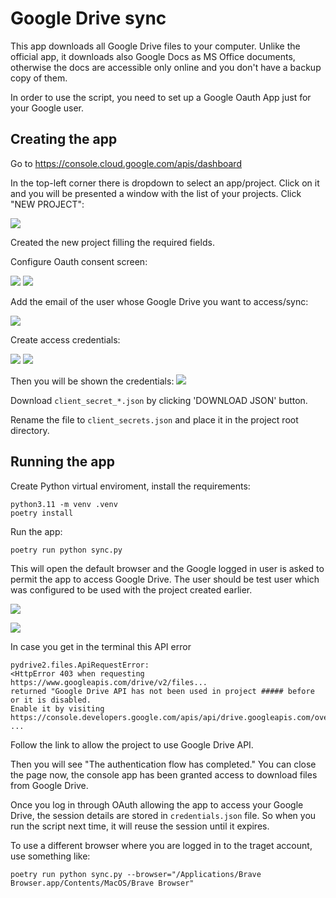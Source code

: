 # Google Drive sync

This app downloads all Google Drive files to your computer. Unlike the official app, 
it downloads also Google Docs as MS Office documents, otherwise the docs are accessible only online
and you don't have a backup copy of them.


In order to use the script, you need to set up a Google Oauth App just for your Google user.


## Creating the app 

Go to https://console.cloud.google.com/apis/dashboard


In the top-left corner there is dropdown to select an app/project. Click on it and you will be
presented a window with the list of your projects. Click "NEW PROJECT":

![](docs/new_project.png)

Created the new project filling the required fields.

Configure Oauth consent screen:

![](docs/consent_screen_user_type.png)
![](docs/consent_screen_scopes.png)

Add the email of the user whose Google Drive you want to access/sync:

![](docs/consent_screen_test_users.png)


Create access credentials:

![](docs/create_credentials.png)
![](docs/create_oauth_client.png)

Then you will be shown the credentials:
![](docs/oauth_client_created.png)


Download  `client_secret_*.json` by clicking 'DOWNLOAD JSON' button.

Rename the file to `client_secrets.json` and place it in the project root directory. 


## Running the app

Create Python virtual enviroment, install the requirements:

    python3.11 -m venv .venv
    poetry install

Run the app:
    
    poetry run python sync.py

This will open the default browser and the Google logged in user is asked to permit the app to 
access Google Drive. The user should be test user which was configured to be used with the project
created earlier.

![](docs/google_hasnt_verified_this_app.png)

![](docs/all_google_drive_access.png)


In case you get in the terminal this API error

    pydrive2.files.ApiRequestError: 
    <HttpError 403 when requesting https://www.googleapis.com/drive/v2/files...
    returned "Google Drive API has not been used in project ##### before or it is disabled. 
    Enable it by visiting https://console.developers.google.com/apis/api/drive.googleapis.com/overview... 
    ...

Follow the link to allow the project to use Google Drive API.

Then you will see "The authentication flow has completed." You can close the page now, the console
app has been granted access to download files from Google Drive.

Once you log in through OAuth allowing the app to access your Google Drive, the session details
are stored in `credentials.json` file. So when you run the script next time, it will reuse the session
until it expires.

To use a different browser where you are logged in to the traget account, use something like:

    poetry run python sync.py --browser="/Applications/Brave Browser.app/Contents/MacOS/Brave Browser"
